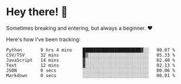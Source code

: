 # Hey there! 👋
Sometimes breaking and entering, but always a beginner. ❤️

Here's how I've been tracking:
<!--START_SECTION:waka-->

```text
Python       9 hrs 4 mins    ██████████████████████▓░░   90.07 %
CSV/TSV      32 mins         █▒░░░░░░░░░░░░░░░░░░░░░░░   05.33 %
JavaScript   14 mins         ▓░░░░░░░░░░░░░░░░░░░░░░░░   02.40 %
Text         12 mins         ▓░░░░░░░░░░░░░░░░░░░░░░░░   02.13 %
JSON         0 secs          ░░░░░░░░░░░░░░░░░░░░░░░░░   00.06 %
Markdown     0 secs          ░░░░░░░░░░░░░░░░░░░░░░░░░   00.01 %
```

<!--END_SECTION:waka-->
